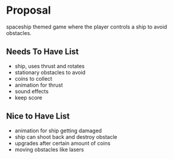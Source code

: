# Proposal
spaceship themed game where the player controls a ship to avoid obstacles.

## Needs To Have List
- ship, uses thrust and rotates
- stationary obstacles to avoid
- coins to collect
- animation for thrust
- sound effects
- keep score



## Nice to Have List

- animation for ship getting damaged
- ship can shoot back and destroy obstacle
- upgrades after certain amount of coins
- moving obstacles like lasers

